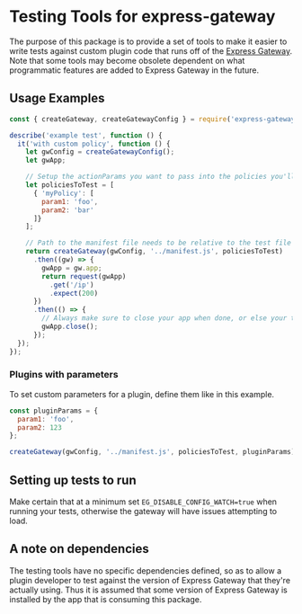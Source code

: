 # Testing Tools for express-gateway

The purpose of this package is to provide a set of tools to make it easier to write tests against custom plugin code that runs off of the [Express Gateway](https://github.com/ExpressGateway/express-gateway).  Note that some tools may become obsolete dependent on what programmatic features are added to Express Gateway in the future.

## Usage Examples

```JavaScript
const { createGateway, createGatewayConfig } = require('express-gateway-test-tools');

describe('example test', function () {
  it('with custom policy', function () {
    let gwConfig = createGatewayConfig();
    let gwApp;

    // Setup the actionParams you want to pass into the policies you'll be testing
    let policiesToTest = [
      { 'myPolicy': [
        param1: 'foo',
        param2: 'bar'
      ]}
    ];

    // Path to the manifest file needs to be relative to the test file
    return createGateway(gwConfig, '../manifest.js', policiesToTest)
      .then((gw) => {
        gwApp = gw.app;
        return request(gwApp)
          .get('/ip')
          .expect(200)
      })
      .then(() => {
        // Always make sure to close your app when done, or else your test runner won't exit
        gwApp.close();
      });
  });
});

```
### Plugins with parameters
To set custom parameters for a plugin, define them like in this example.
```JavaScript
const pluginParams = {
  param1: 'foo',
  param2: 123
};

createGateway(gwConfig, '../manifest.js', policiesToTest, pluginParams);
```


## Setting up tests to run
Make certain that at a minimum set `EG_DISABLE_CONFIG_WATCH=true` when running your tests, otherwise the gateway will have issues attempting to load.

## A note on dependencies

The testing tools have no specific dependencies defined, so as to allow a plugin developer to test against the version of Express Gateway that they're actually using.  Thus it is assumed that some version of Express Gateway is installed by the app that is consuming this package.

